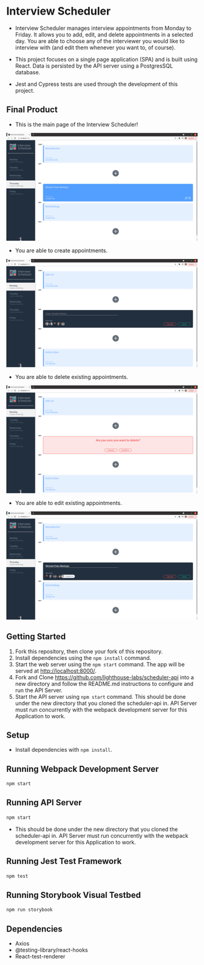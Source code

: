 # Interview Scheduler

- Interview Scheduler manages interview appointments from Monday to Friday. It allows you to add, edit, and delete appointments in a selected day. You are able to choose any of the interviewer you would like to interview with (and edit them whenever you want to, of course).

- This project focuses on a single page application (SPA) and is built using React. Data is persisted by the API server using a PostgresSQL database.

- Jest and Cypress tests are used through the development of this project.

## Final Product

- This is the main page of the Interview Scheduler!

!["Screenshot of the Main App"](https://github.com/hyjin123/scheduler/blob/master/docs/Application-Main-Page.png?raw=true)

- You are able to create appointments.

!["Screenshot of the Appointment Form"](https://github.com/hyjin123/scheduler/blob/master/docs/Create-Appointment.png?raw=true)

- You are able to delete existing appointments.

!["Screenshot of Delete Confirmation"](https://github.com/hyjin123/scheduler/blob/master/docs/Delete-Confirmation.png?raw=true)

- You are able to edit existing appointments.

!["Screenshot of Edit Appointment"](https://github.com/hyjin123/scheduler/blob/master/docs/Edit-Form.png?raw=true)

## Getting Started

1. Fork this repository, then clone your fork of this repository.
2. Install dependencies using the `npm install` command.
3. Start the web server using the `npm start` command. The app will be served at <http://localhost:8000/>.
4. Fork and Clone <https://github.com/lighthouse-labs/scheduler-api> into a new directory and follow the README.md instructions to configure and run the API Server.
5. Start the API server using `npm start` command. This should be done under the new directory that you cloned the scheduler-api in. API Server must run concurrently with the webpack development server for this Application to work.

## Setup

- Install dependencies with `npm install`.

## Running Webpack Development Server

```sh
npm start
```

## Running API Server

```sh
npm start
```

- This should be done under the new directory that you cloned the scheduler-api in. API Server must run concurrently with the webpack development server for this Application to work.

## Running Jest Test Framework

```sh
npm test
```

## Running Storybook Visual Testbed

```sh
npm run storybook
```

## Dependencies

- Axios
- @testing-library/react-hooks
- React-test-renderer
